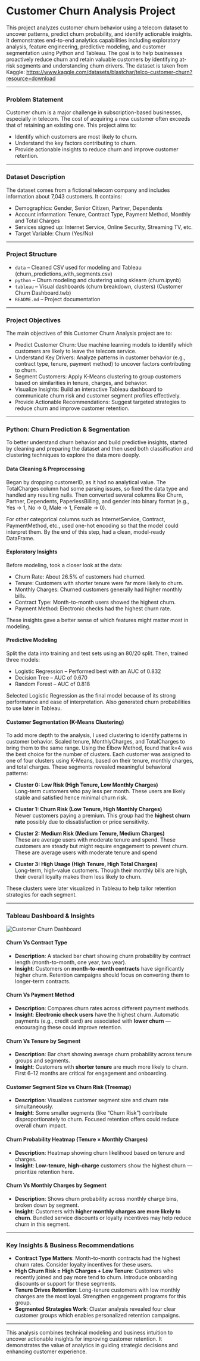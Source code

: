 # Customer Churn Analysis Project

This project analyzes customer churn behavior using a telecom dataset to uncover patterns, predict churn probability, and identify actionable insights. It demonstrates end-to-end analytics capabilities including exploratory analysis, feature engineering, predictive modeling, and customer segmentation using Python and Tableau. The goal is to help businesses proactively reduce churn and retain valuable customers by identifying at-risk segments and understanding churn drivers. The dataset is taken from Kaggle: https://www.kaggle.com/datasets/blastchar/telco-customer-churn?resource=download

---

### Problem Statement
Customer churn is a major challenge in subscription-based businesses, especially in telecom. The cost of acquiring a new customer often exceeds that of retaining an existing one. This project aims to:

* Identify which customers are most likely to churn.
* Understand the key factors contributing to churn.
* Provide actionable insights to reduce churn and improve customer retention.

---

### Dataset Description
The dataset comes from a fictional telecom company and includes information about 7,043 customers. It contains:

* Demographics: Gender, Senior Citizen, Partner, Dependents
* Account information: Tenure, Contract Type, Payment Method, Monthly and Total Charges
* Services signed up: Internet Service, Online Security, Streaming TV, etc.
* Target Variable: Churn (Yes/No)

---

### Project Structure

- `data` – Cleaned CSV used for modeling and Tableau (churn_predictions_with_segments.csv)
- `python` – Churn modeling and clustering using sklearn (churn.ipynb) 
- `tableau` – Visual dashboards (churn breakdown, clusters) (Customer Churn Dashboard.twb)
- `README.md` – Project documentation

---

### Project Objectives
The main objectives of this Customer Churn Analysis project are to:

* Predict Customer Churn: Use machine learning models to identify which customers are likely to leave the telecom service.
* Understand Key Drivers: Analyze patterns in customer behavior (e.g., contract type, tenure, payment method) to uncover factors contributing to churn.
* Segment Customers: Apply K-Means clustering to group customers based on similarities in tenure, charges, and behavior.
* Visualize Insights: Build an interactive Tableau dashboard to communicate churn risk and customer segment profiles effectively.
* Provide Actionable Recommendations: Suggest targeted strategies to reduce churn and improve customer retention.

---

### Python: Churn Prediction & Segmentation

To better understand churn behavior and build predictive insights, started by cleaning and preparing the dataset and then used both classification and clustering techniques to explore the data more deeply.

#### Data Cleaning & Preprocessing
Began by dropping customerID, as it had no analytical value. The TotalCharges column had some parsing issues, so fixed the data type and handled any resulting nulls. Then  converted several columns like Churn, Partner, Dependents, PaperlessBilling, and gender into binary format (e.g., Yes → 1, No → 0, Male → 1, Female → 0).

For other categorical columns such as InternetService, Contract, PaymentMethod, etc., used one-hot encoding so that the model could interpret them. By the end of this step, had a clean, model-ready DataFrame.

#### Exploratory Insights

Before modeling, took a closer look at the data:

* Churn Rate: About 26.5% of customers had churned.
* Tenure: Customers with shorter tenure were far more likely to churn.
* Monthly Charges: Churned customers generally had higher monthly bills.
* Contract Type: Month-to-month users showed the highest churn.
* Payment Method: Electronic checks had the highest churn rate.

These insights gave a better sense of which features might matter most in modeling.

#### Predictive Modeling

Split the data into training and test sets using an 80/20 split. Then, trained three models:

* Logistic Regression – Performed best with an AUC of 0.832
* Decision Tree – AUC of 0.670
* Random Forest – AUC of 0.818

Selected Logistic Regression as the final model because of its strong performance and ease of interpretation. Also generated churn probabilities to use later in Tableau.

#### Customer Segmentation (K-Means Clustering)

To add more depth to the analysis, I used clustering to identify patterns in customer behavior. Scaled tenure, MonthlyCharges, and TotalCharges to bring them to the same range. Using the Elbow Method, found that k=4 was the best choice for the number of clusters. Each customer was assigned to one of four clusters using K-Means, based on their tenure, monthly charges, and total charges. These segments revealed meaningful behavioral patterns:

* **Cluster 0: Low Risk (High Tenure, Low Monthly Charges)**  
  Long-term customers who pay less per month. These users are likely stable and satisfied hence minimal churn risk.

* **Cluster 1: Churn Risk (Low Tenure, High Monthly Charges)**  
  Newer customers paying a premium. This group had the **highest churn rate** possibly due to dissatisfaction or price sensitivity.

* **Cluster 2: Medium Risk (Medium Tenure, Medium Charges)**  
  These are average users with moderate tenure and spend. These customers are steady but might require engagement to prevent churn. These are average users with moderate tenure and spend

* **Cluster 3: High Usage (High Tenure, High Total Charges)**  
  Long-term, high-value customers. Though their monthly bills are high, their overall loyalty makes them less likely to churn.  

These clusters were later visualized in Tableau to help tailor retention strategies for each segment. 

---

### Tableau Dashboard & Insights 

![Customer Churn Dashboard](customer_churn_dashboard.png)


#### Churn Vs Contract Type
- **Description**: A stacked bar chart showing churn probability by contract length (month-to-month, one year, two year).
- **Insight**: Customers on **month-to-month contracts** have significantly higher churn. Retention campaigns should focus on converting them to longer-term contracts.


#### Churn Vs Payment Method
- **Description**: Compares churn rates across different payment methods.
- **Insight**: **Electronic check users** have the highest churn. Automatic payments (e.g., credit card) are associated with **lower churn** — encouraging these could improve retention.

#### Churn Vs Tenure  by Segment
- **Description**: Bar chart showing average churn probability across tenure groups and segments.
- **Insight**: Customers with **shorter tenure** are much more likely to churn. First 6–12 months are critical for engagement and onboarding.

  
#### Customer Segment Size vs Churn Risk (Treemap)
- **Description**: Visualizes customer segment size and churn rate simultaneously.
- **Insight**: Some smaller segments (like “Churn Risk”) contribute disproportionately to churn. Focused retention offers could reduce overall churn impact.


#### Churn Probability Heatmap (Tenure × Monthly Charges)
- **Description**: Heatmap showing churn likelihood based on tenure and charges.
- **Insight**: **Low-tenure, high-charge** customers show the highest churn — prioritize retention here.

#### Churn Vs Monthly Charges by Segment
- **Description**: Shows churn probability across monthly charge bins, broken down by segment.
- **Insight**: Customers with **higher monthly charges are more likely to churn**. Bundled service discounts or loyalty incentives may help reduce churn in this segment.

---

### Key Insights & Business Recommendations

- **Contract Type Matters**: Month-to-month contracts had the highest churn rates. Consider loyalty incentives for these users.
- **High Churn Risk = High Charges + Low Tenure**: Customers who recently joined and pay more tend to churn. Introduce onboarding discounts or support for these segments.
- **Tenure Drives Retention**: Long-tenure customers with low monthly charges are the most loyal. Strengthen engagement programs for this group.
- **Segmented Strategies Work**: Cluster analysis revealed four clear customer groups which enables personalized retention campaigns.

---

This analysis combines technical modeling and business intuition to uncover actionable insights for improving customer retention. It demonstrates the value of analytics in guiding strategic decisions and enhancing customer experience.
















